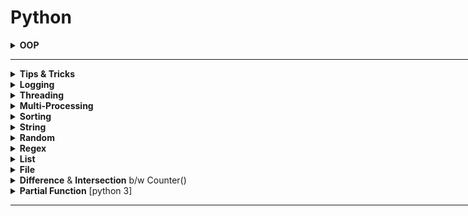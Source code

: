 <h1>Python</h1>

<div style='width:1000px;margin:auto'>

<details><summary><b>OOP</b></summary><ul>
<li><a style='color:#333;font-weight:bold' href='OOP.html#Class-Variables:'>Class Variables</a></li>
<li><a style='color:#333;font-weight:bold' href='OOP.html#Class-Methods-and-Static-Methods:'>Class Methods & Static Methods</a></li>
<li><a style='color:#333;font-weight:bold' href='OOP.html#Inheritance:'>Inheritance</a></li>
<li><a style='color:#333;font-weight:bold' href='OOP.html#Multiple-Inhertance:'>Multiple Inheritance</a></li>
<li><a style='color:#333;font-weight:bold' href='OOP.html#Magic/Dunder-Methods:'>Magic/Dunder Methods</a></li>
<li><a style='color:#333;font-weight:bold' href='OOP.html#Property-Decorator:'>@property Decorator</a></li>
<li><a style='color:#333;font-weight:bold' href='OOP.html#Encapsulation:'>Encapsulation</a></li>
<li><a style='color:#333;font-weight:bold' href='OOP.html#Importing-Modules:'>Importing Modules</a></li>
<li><a style='color:#333;font-weight:bold' href='OOP.html#Python-Composition:'>Composition</a></li>
<li><a style='color:#333;font-weight:bold' href='OOP.html#Python-Aggregation:'>Aggregation</a></li>
<li><a style='color:#333;font-weight:bold' href='OOP.html#Abstract-Class:'>Abstract Class</a></li>
</ul></details>

<hr>

<details><summary><b>Tips & Tricks</b></summary><ul>

<details><summary><b>Looping over a range of numbers</b></summary><pre><code>for i in range(6):
    print(i)
</code></pre>
</details></li>

<details><summary><b>Looping over a collection</b></summary><pre><code>colors = ["green", "red", "blue", "black"]

for color in colors:
    print(color)
</code></pre>
</details>

<details><summary><b>Looping Backwards</b></summary><pre><code>colors = ["green", "red", "blue", "black"]

# Ugly
for i in range(len(colors)-1, -1, -1):
    print(colors[i])

# Pythonic
for color in reversed(colors):
    print(color)
</code></pre>
</details>

<details><summary><b>Looping over a collection and indices</b></summary><pre><code>colors = ["green", "red", "blue", "black"]

# Ugly
for i in range(len(colors)):
    print(i, colors[i])

# Pythonic
for i, color in enumerate(colors):
    print(i, color)
</code></pre>
</details>

<details><summary><b>Looping over 2 collections</b></summary><pre><code>colors = ["green", "red", "blue", "black"]
names = ["raymond", "rachel", "matthew"]

# Ugly
n = min(len(names), len(colors))
for i in range(n):
    print(names[i], '--&gt;', colors[i])


# Pythonic
for name, color in zip(names, colors):
    print(name, "--&gt;", color)
</code></pre>
</details>

<details><summary><b>Looping in sorted order</b></summary>
<p><b>NOTE</b><ul>
<li><b>sorted():</b>new_list = sorted(list)</li>
<li><b>sort():</b> list.sort()  ""in-place""</li></p><pre><code>colors = ["green", "red", "blue", "black"]

# Pythonic
# Asceding
for color in sorted(colors):
    print(color)

# Decsending
for color in sorted(colors, reverse=True):
    print(color)
</code></pre>
</details>

<details><summary><b>Custom Sort Order</b></summary><pre><code>colors = ["green", "red", "blue", "black"]

# Pythonic
print(sorted(colors, key=len))
</code></pre>
</details>

<details><summary><b>Distinguishing multiple exit points in loops</b>[for-else]</summary><pre><code>colors = ["green", "red", "blue", "black"]

# Ugly
def find(seq, target):
     found = False
     for i, value in enumerate(seq):
             if value == trgt:
                     found = True
                     break
     if not found:
             return -1
     return i

# Pythonic
def find(seq, target):
    for i, value in enumerate(seq):
        if value == trgt:
            break

    else:
        return -1
    return i
</code></pre>
</details><br>

<details><summary><b>Looping Over dictionary Keys</b></summary><pre><code>d = {'mathew': 'blue', 'rachel': 'green', 'raymond': 'red'}

#Ugly
for k in d:
     print(k)

# Pythonic
for k in d.keys():
     print(k)

# Another Pythonic one
d = {k: d[k] for k in d}
</code></pre>
</details>

<details><summary><b>Looping Over dictionary Keys nad Values</b></summary><pre><code>d = {'mathew': 'blue', 'rachel': 'green', 'raymond': 'red'}

#Ugly
for k in d:
     print(k, "--&gt;", d[k])

# Pythonic
for k, v in d.items():
     print(k, v)
</code></pre>
</details>

<details><summary><b>Construct a dictionary from pairs</b></summary><pre><code>names = ['raymond', 'rachel', 'meatthew']
colors = ['red', 'blue', 'black']

d = dict(zip(names, colors))
</code></pre>
</details>

<details><summary><b>Counting with dictionaries</b></summary><pre><code>colors = ['red', 'red', 'green', 'blue', 'blue', 'green', 'red', 'blue']

# Basic
d = {}
for color in colors:
    if color not in d:
        d[color] = 0
    d[color] += 1

# Intermediate
d = {}
for color in colors:
    d[color] = d.get(color, 0) + 1

# Pythonic
from collections import defaultdict

d = deafultdict(int)
for color in colors:
    d[color] += 1
</code></pre>
</details>

<details><summary><b>Grouping with dictionaries</b></summary><pre><code>names = ['mosaab', 'cool', 'hany', 'shady', 'muhamed', 'raymond']

# Basic
d = {}
for name in names:
    key = len(name)
    if key not in d:
        d[key] = []
    d[key].append(name)

# Intermediate
d = {}
for name in names:
    key = len(name)
    d.setdefault(key, []).append(name)

# Pythonic
from collections import defaultdict

d = defaultdict(list)
for name in names:
    key = len(name)
    d[key].append(name)
</code></pre>
</details>

<details><summary><b>Linking dictionaries</b></summary><pre><code>d1 = {'mosaab': 'blue', 'hany': 'black', 'sally': 'purple'}
d2 = {'shaker': 'yellow', 'hoda': 'brown'}

# Basic
totalDict = dict()
totalDict.update(d1)
totalDict.update(d2)

# Pythonic
totalDict = ChainMap(d1, d2)
</code></pre>
</details><br>


<details><summary><b>Improving Clarity</b></summary><pre><code># 1. Clarify function calls with keyword arguments. (It might slow you some milliseconds, but it's worth it).
# Ugly
twitter_search('@obama', False, 20, True)

# Pythonic 
twitter_search('@obama', retweets=False, numtweets=20, popular=True)
</code></pre>
</details>

<details><summary><b>Name Tuple</b></summary><pre><code># 2. Clarify multiple return values with named tuples.
# Ugly
doctest.testmode()
# (0, 4)

# Pythonic
from collections import namedtuple

Point = namedtuple('Point', ['x', 'y'], verbose=True)
p = Point(x=10, y=20)
p
# Point(x=10, y=20)
print(p.x, p.y)
# 10 20
</code></pre>
</details>

<details><summary><b>Unpacking Sequences</b></summary><pre><code>p = 'Raymond', 'Hettinger', 0x30, 'python@example.com'

# Ugly
fname = p[0]
lname = p[1]
age = p[2]
email = p[3]

# Pythonic
fname, lname, age, email = p
</code></pre>
</details>
<details><summary><b>Updating Sequences</b>[deque]</summary><pre><code>names = ['raymond', 'rachel', 'matthew', 'roger', 'betty']

# Ugly
del names[0]
names.pop(0)
names.insert(0, 'mark')

# Pythonic
from collections import deque

names = deque(['raymond', 'rachel', 'matthew', 'roger', 'betty', 'melissa', 'judith', 'charlie'])

# Much faster
de names[0]
names.popleft()
names.appendleft('mark')
</code></pre>
</details>
</ul></details>

<details><summary><b>Logging</b></summary><ul>
<details><summary><b>Important Notes</b></summary><ul>
<li>Default Basic Logging level is <b>Warning</b></li>
<li><b>DEBUG</b>: Detailed information, typically of interest only when diagnosing problems.</li>
<li><b>INFO</b>: Confirmation that things are working as expected.</li>
<li><b>WARNING</b>: An indication that something unexpected happened, or indicative of some problem in the near future (e.g. ‘disk space low’). The software is still working as expected.</li>
<li><b>ERROR</b>: Due to a more serious problem, the software has not been able to perform some function.</li>
<li><b>CRITICAL</b>: A serious error, indicating that the program itself may be unable to continue running.</li>
</ul></details>


<details><summary><b>Print Logging</b> by its level</summary>
<pre><code>import logging

num_1 = 20
num_2 = 10

# Print: Display console output for ordinary usage of a command line script or program
print()

# Info &amp; Debug: Report events that occur during normal operation of a program (e.g. for status monitoring or fault investigation)
logging.info('Add: {} + {} = {}'.format(num_1, num_2, add_result))
logging.debug('Sub: {} - {} = {}'.format(num_1, num_2, sub_result))
# output: DEBUG:root:{your message}

# warning/warn: Issue a warning regarding a particular runtime event
# logging.warning() if there is nothing the client application can do about the situation, but the event should still be noted
logging.warning('Mul: {} * {} = {}'.format(num_1, num_2, mul_result))

# warnings.warn() in library code if the issue is avoidable and the client application should be modified to eliminate the warning
logging.warn('Mul: {} * {} = {}'.format(num_1, num_2, mul_result))

# Report suppression of an error without raising an exception (e.g. error handler in a long-running server process)
logging.error('Div: {} / {} = {}'.format(num_1, num_2, div_result))
logging.exception('Div: {} / {} = {}'.format(num_1, num_2, div_result))
logging.critical('Div: {} / {} = {}'.format(num_1, num_2, div_result))
</code></pre>
</details>

<details><summary><b>Set Basic Level/FORMATTER/File</b></summary>
<a href="https://docs.python.org/3/library/logging.html#logrecord-attributes">Check different formatters</a>
<pre><code>import logging
# Working with the root logger.
logging.basicConfig(filename='test.log', level=logging.DEBUG,
                    format='%(asctime)s:%(levelname)s:%(message)s')
                    
# if file exists, it will append the new logs.
# If file is defined, nothing will be printed, everything will be in the file.
</code></pre>
</details>
<details><summary><b>Set Specifi Logger</b></summary>
<pre><code>import logging

logger = logging.getLogger(__name__)
logger.setLevel(logging.DEBUG)

formatter = logging.Formatter('%(asctime)s:%(name)s:%(message)s')

file_handler = logging.FileHandler('sample.log')
file_handler.setLevel(logging.ERROR)
file_handler.setFormatter(formatter)

stream_handler = logging.StreamHandler()
stream_handler.setFormatter(formatter)

logger.addHandler(file_handler)
logger.addHandler(stream_handler)
</pre></code>
</details>

</ul></details>

<details><summary><b>Threading</b></summary>
Threading is related to I/O bound, like downloading images from the internet, reading/writing files.
<h4>Old way</h4>
<pre><code>import threading, time

start = time.perf_counter()

def do_something(sec):
    print(f"sleeping for {sec} sec")
    time.sleep(sec)
    return "done sleeping"

 threads = []
 for _ in range(10):
     t = threading.Thread(target=do_something, args=[1.5])
     t.start()
     threads.append(t)

 for thread in threads:
     thread.join()


finish = time.perf_counter()

print(f"Finished in {round(finish-start, 2)} seconds.")
</pre></code>

<h4>Better way</h4>
<pre><code>import concurrent.futures
import time

start = time.perf_counter()


def do_something(seconds):
    print(f'Sleeping {seconds} second(s)...')
    time.sleep(seconds)
    return f'Done Sleeping...{seconds}'


with concurrent.futures.ThreadPoolExecutor() as executor:
    secs = [5, 4, 3, 2, 1]
    results = executor.map(do_something, secs)

     for result in results:
         print(result)

finish = time.perf_counter()

print(f'Finished in {round(finish-start, 2)} second(s)')
</pre></code>
</details>

<details><summary><b>Multi-Processing</b></summary>
Multi-Processing is related to CPU bound, like using only one CPU to the computation and not using the other CPUs.
<h4>Old way</h4>
<pre><code>import multiprocess, time

start = time.perf_counter()

def do_something(sec):
    print(f"sleeping for {sec} sec")
    time.sleep(sec)
    return "done sleeping"

 threads = []
 for _ in range(10):
     t = multiprocess.Process(target=do_something, args=[1.5])
     t.start()
     threads.append(t)

 for thread in threads:
     thread.join()


finish = time.perf_counter()

print(f"Finished in {round(finish-start, 2)} seconds.")
</pre></code>

<h4>Better way</h4>
<pre><code>import concurrent.futures
import time

start = time.perf_counter()


def do_something(seconds):
    print(f'Sleeping {seconds} second(s)...')
    time.sleep(seconds)
    return f'Done Sleeping...{seconds}'


with concurrent.futures.ProcessPoolExecutor() as executor:
    secs = [5, 4, 3, 2, 1]
    results = executor.map(do_something, secs)

     for result in results:
         print(result)

finish = time.perf_counter()

print(f'Finished in {round(finish-start, 2)} second(s)')
</pre></code>
</details>

<details><summary><b>Sorting</b></summary>
<details><summary>Sort Dictionary easily by <b>keys</b> or <b>values</b></summary><p><pre><code>sorting = {1: 23, 2: 24, 4: 51, 10: 1, "cool": 20}

# to sort by values, put it first.
values, keys = zip(*sorted(zip(sorting.values(), sorting.keys())))
values, keys

# OUTPUT
((1, 20, 23, 24, 51), (10, 'cool', 1, 2, 4))
</code></pre><pre><code>word_counts = {"a": 12, "b":23, "c": 1, "d":2}

# Sort by keys from small to large.
new_dict = dict(sorted(word_counts.items(), key=lambda val: val[0], reverse=False)
# [('a', 12), ('b', 23), ('c', 1), ('d', 2)]


# Sort by values from small to large.
new_dict = dict(sorted(word_counts.items(), key=lambda val: val[1], reverse=False)
# [('c', 1), ('d', 2), ('a', 12), ('b', 23)]
</code></pre>
</p></details>

<details><summary>Sort <b>Lists</b></summary><p><pre><code>x = [4, 1, 2, 3]
y = sorted(x)  # x is unchanged.
x.sort()            # x is changed and sorted.

# Sort the list by absolute values from largest to smallest.
x = sorted([-4, 1, -2, 3], key=abs, reverse=True)
</code></pre>
</p></details>

<details><summary><b>Custom Comparator (sorting)</b></summary>
You have to check at least a.score versus b.score, and in the case of a tie, a.name versus b.name.<br> For an ascending sort, return -1, 0, 1 for a < b, a = b and a > b. <br>For descending, return 1, 0, -1 for a < b, a = b and a > b.
<pre><code>from functools import cmp_to_key
class Player:
    def __init__(self, name, score):
        self.name  = name
        self.score = score
        
    def __repr__(self):
        return f"Player(name={self.name}, score={self.score})"
    # Sort descendingly by score, if equal sort by name
    def comparator(a, b):
        if a.score == b.score:
            if a.name > b.name:
                return 1
            elif a.name < b.name:
                return -1
            else:
                return 0
        else:
            return b.score - a.score

n = int(input())
data = []
for i in range(n):
    name, score = input().split()
    score = int(score)
    player = Player(name, score)
    data.append(player)
    
data = sorted(data, key=cmp_to_key(Player.comparator))
for i in data:
    print(i.name, i.score)
</code></pre>
</details>

<details><summary><b>bisect(), bisect_right()</b></summary>
This function returns the position in the sorted list, where the number passed in argument can be placed so as to maintain the resultant list in sorted order. If the element is already present in the list, the right most position where element has to be inserted is returned. <br>This function takes 4 arguments, list which has to be worked with, number to insert, starting position in list to consider, ending position which has to be considered.
<pre><code># O(log(n)) -> Bisect method works on the concept of binary search
# importing "bisect" for bisection operations
import bisect
  
# initializing list
li = [1, 3, 4, 4, 4, 6, 7]
  
# using bisect() to find index to insert new element
# returns 5 ( right most possible index )
print ("The rightmost index to insert, so list remains sorted is  : ", end="")
print (bisect.bisect(li, 4))
  
# using bisect_right() to find index to insert new element
# returns 4 ( right most possible index )
print ("The rightmost index to insert, so list remains sorted is  : ", end="")
print (bisect.bisect_right(li, 4, 0, 4))
#### The rightmost index to insert, so list remains sorted is  : 5
#### The rightmost index to insert, so list remains sorted is  : 4
</code></pre>
</details>

<details><summary><b>bisect_left()</b></summary>
This function returns the position in the sorted list, where the number passed in argument can be placed so as to maintain the resultant list in sorted order. <br>If the element is already present in the list, the left most position where element has to be inserted is returned. <br>This function takes 4 arguments, list which has to be worked with, number to insert, starting position in list to consider, ending position which has to be considered.
<pre><code># O(log(n)) -> Bisect method works on the concept of binary search
# Python code to demonstrate the working of
# bisect(), bisect_left() and bisect_right()
  
# importing "bisect" for bisection operations
import bisect
  
# initializing list
li = [1, 3, 4, 4, 4, 6, 7]
  
# using bisect_left() to find index to insert new element
# returns 2 ( left most possible index )
print ("The leftmost index to insert, so list remains sorted is  : ", end="")
print (bisect.bisect_left(li, 4))
### The leftmost index to insert, so list remains sorted is  : 2
</code></pre>
</details>

<details><summary><b>insort(), insort_right()</b></summary>
 This function returns the sorted list after inserting number in appropriate position, if the element is already present in the list, the element is inserted at the rightmost possible position. <br>This function takes 4 arguments, list which has to be worked with, number to insert, starting position in list to consider, ending position which has to be considered.
<pre><code># O(n) -> Inserting an element in sorted array requires traversal
import bisect
  
# initializing list
li1 = [1, 3, 4, 4, 4, 6, 7]
  
# initializing list
li3 = [1, 3, 4, 4, 4, 6, 7]
  
# using insort() to insert 5 at appropriate position
# inserts at 6th position
bisect.insort(li1, 5)
  
print ("The list after inserting new element using insort() is : ")
for i in range(0, 7):
    print(li1[i], end=" ")
  
print("\r")
# using insort_right() to insert 5 at appropriate position
# inserts at 5th position
bisect.insort_right(li3, 5, 0, 4)
  
print ("The list after inserting new element using insort_right() is : ")
for i in range(0, 7):
    print(li3[i], end=" ")
    
 """
 The list after inserting new element using insort() is : 
1 3 4 4 4 5 6 
The list after inserting new element using insort_right() is : 
1 3 4 4 5 4 6 
"""
</code></pre>
</details>

<details><summary><b>insort_left()</b></summary>
 This function returns the sorted list after inserting number in appropriate position, if the element is already present in the list, the element is inserted at the leftmost possible position. <br>This function takes 4 arguments, list which has to be worked with, number to insert, starting position in list to consider, ending position which has to be considered.
<pre><code># O(n) -> Inserting an element in sorted array requires traversal
# importing "bisect" for bisection operations
import bisect

# initializing list
li2 = [1, 3, 4, 4, 4, 6, 7]
  
# using insort_left() to insert 5 at appropriate position
# inserts at 6th position
bisect.insort_left(li2, 5)

### The list after inserting new element using insort_left() is : 
## 1 3 4 4 4 5 6 
</code></pre>
</details><br>
</details>

<details><summary><b>String</b></summary>
<details><summary> <b>f-Literal</b> </summary><p>
<p><a href="file:///media/mosaab/Volume/Personal/Development/Courses%20Docs/NLP%20with%20Python%20-%20Udemy/00-Python-Text-Basics/00-Working-with-Text-Files.html#Formatted-String-Literals-(f-strings)">Formatted String Literal</a> </p>
</p></details>

<details><summary><b>Check if char islower(), isupper(), isdigit()</b></summary><p>
<pre><code>txt = "cooL"
txt[0].islower() # True
txt[0].isupper() # False
txt[0].isdigit() # False

</code></pre>
</p></details>

<details><summary><b>Remove/Replace char/s</b></summary><p>
<pre><code># Remove a char from a string.
txt = 'abc12321cba'
txt.replace('a', '')
txt.translate({ord('a'): None})

# Remove multiple characters.
s = 'abc12321cba'
print(s.translate({ord(i): None for i in 'abc'}))
# 12321

## Remove specified number of times
s = 'abababab'
print(s.replace('a', 'A', 2))
# AbAbabab
</code></pre>
</p></details>
<br></details>


<details><summary><b>Random</b></summary><p><pre><code>import random
random.seed(42)

# random.random() produces numbers uniformly between 0 and 1 it's the random function we'll use most often
four_uniform_randoms = [random.random() for _ in range(4)]
#[0.8444218515250481,
# 0.7579544029403025,
# 0.420571580830845,
# 0.25891675029296335]

# Take random between range of numbers.
random.randrange(10) # choose randomly from [0, ..., 9]
random.randrange(3, 6) # choose randomly from [3, 4, 5]

# Shuffle given list.
lst= range(10)
random.shuffle(lst)
print(lst)
# [2, 5, 1, 8, ...]

# Pick random element from a list.
myPick = random.choice(['Alice', "bob", "charlie"])

# Pick a sublist of elements without duplication.
lottery_nums = range(60)
winning_numbers = random.sample(lottery_numbers, 6)
# [16, 36, 10, 6, 25, 9]

# Pick a sublist of elements WITH duplication.
sublst = [random.choice(range(10)) for _ in range(4)]
# [9, 3, 3, 2]
</code></pre>
</p></details>

<details><summary> <b>Regex</b></summary><p><pre><code>import re

re.match("a", "cat") # --&gt; cat doesn't start with a
re.search("a", "cat") # --&gt; cat has an "a" in it.
re.split("[ab]", "carbs") # --&gt; split on a or b to ["c", "r", "s"]
re.sub("[0-9]", "-", "R2D2") # --&gt; replace digits with dashes.
</code></pre>
</p></details>

<details><summary><b>List</b></summary><p>
<details><summary> From <b>list of lists</b> to <b>list of items</b></summary><p><pre><code>list_of_lists = [[1, 2, 3, 4], [5, 6, 76], [123, 12, 123, 123,124123,123,123]]
list_elements = sum(terms, [])
</code></pre>
</p></details>
<details><summary> <b>Difference</b> & <b>Intersection</b> & <b>Combination</b> b/w lists</summary><p><pre><code>a = [1, 2, 3, 4, 5]
b = [4, 5, 5, 6, 5, 6]

### 1. Existing in (a) but NOT in (b)
# Returns a set.
set(a).difference(b) # {1, 2, 3}
set(a) - set(b)          # {1, 2, 3}
# Returns array
np.setdiff1d(a, b)     # array([1, 2, 3])

### 2. Intersection b/w (a) and (b)
# Returns a set.
set(a).intersection(b)     # {4, 5}

# Returns an array.
np.intersect1d(a, b)       # array([4, 5])

### 3. All of them together.
a + b           
</code></pre>
</p></details>

</p></details>

<details><summary><b>File</b></summary><p>
<details><summary> <b>See Files in Current Directory</b> </summary><p><pre><code>import os
print(os.listdir("../input"))
</code></pre>
</p></details>
</p></details>

<details><summary> <b>Difference</b> & <b>Intersection</b> b/w Counter()</summary><p><pre><code>from collections import Counter

cnt1, cnt2 = Counter("cool"), Counter("not cool")

# Union
cnt1 + cnt2

# Difference
cnt1.subtract(cnt2)
# NOTE: cnt1 will be overwritten.
</code></pre>
</p></details>

<details><summary> <b>Partial Function</b> [python 3] </summary><p><pre><code>from functools import partial 

# A normal function 
def add(a, b, c): 
    return 100 * a + 10 * b + c 

# A partial function with b = 1 and c = 2 
add_part = partial(add, c = 2, b = 1) 

# Calling partial function 
print(add_part(3)) 
</code></pre>
</p></details>

</p></details><hr>

</ul></details>
</div>